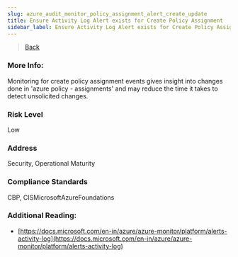 ```yaml
---
slug: azure_audit_monitor_policy_assignment_alert_create_update
title: Ensure Activity Log Alert exists for Create Policy Assignment
sidebar_label: Ensure Activity Log Alert exists for Create Policy Assignment
---
```

> [Back](../../azuremonitoraudit)

### More Info:
Monitoring for create policy assignment events gives insight into changes done in 'azure policy - assignments' and may reduce the time it takes to detect unsolicited changes.

### Risk Level
Low

### Address
Security, Operational Maturity

### Compliance Standards
CBP, CISMicrosoftAzureFoundations

### Additional Reading:
- [https://docs.microsoft.com/en-in/azure/azure-monitor/platform/alerts-activity-log](https://docs.microsoft.com/en-in/azure/azure-monitor/platform/alerts-activity-log) 
